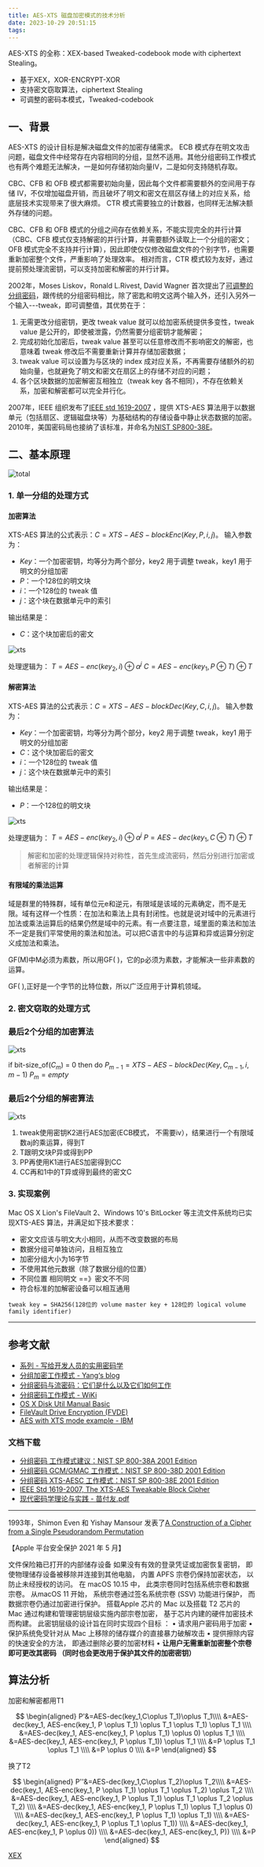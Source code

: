 ```yaml
---
title: AES-XTS 磁盘加密模式的技术分析
date: 2023-10-29 20:51:15
tags:
---
```



AES-XTS 的全称：XEX-based Tweaked-codebook mode with ciphertext Stealing。

- 基于XEX，XOR-ENCRYPT-XOR
- 支持密文窃取算法，ciphertext Stealing
- 可调整的密码本模式，Tweaked-codebook

## 一、背景

AES-XTS 的设计目标是解决磁盘文件的加密存储需求。
ECB 模式存在明文攻击问题，磁盘文件中经常存在内容相同的分组，显然不适用。其他分组密码工作模式也有两个难题无法解决，一是如何存储初始向量IV，二是如何支持随机存取。

CBC、CFB 和 OFB 模式都需要初始向量，因此每个文件都需要额外的空间用于存储 IV，不仅增加磁盘开销，而且破坏了明文和密文在扇区存储上的对应关系，给底层技术实现带来了很大麻烦。
CTR 模式需要独立的计数器，也同样无法解决额外存储的问题。

CBC、CFB 和 OFB 模式的分组之间存在依赖关系，不能实现完全的并行计算（CBC、CFB 模式仅支持解密的并行计算，并需要额外读取上一个分组的密文；OFB 模式完全不支持并行计算），因此即使仅仅修改磁盘文件的个别字节，也需要重新加密整个文件，严重影响了处理效率。
相对而言，CTR 模式较为友好，通过提前预处理流密钥，可以支持加密和解密的并行计算。

2002年，Moses Liskov，Ronald L.Rivest, David Wagner 首次提出了[可调整的分组密码](https://people.csail.mit.edu/rivest/pubs/LRW02.pdf)，跟传统的分组密码相比，除了密匙和明文这两个输入外，还引入另外一个输入---tweak，即可调整值，其优势在于：

1. 无需更改分组密钥，更改 tweak value 就可以给加密系统提供多变性，tweak value 是公开的，即使被泄露，仍然需要分组密钥才能解密；
2. 完成初始化加密后，tweak value 甚至可以任意修改而不影响密文的解密，也意味着 tweak 修改后不需要重新计算并存储加密数据；
3. tweak value 可以设置为与区块的 index 成对应关系，不再需要存储额外的初始向量，也就避免了明文和密文在扇区上的存储不对应的问题；
4. 各个区块数据的加密解密互相独立（tweak key 各不相同），不存在依赖关系，加密和解密都可以完全并行化。

2007年，IEEE 组织发布了[IEEE std 1619-2007](https://luca-giuzzi.unibs.it/corsi/Support/papers-cryptography/1619-2007-NIST-Submission.pdf) ，提供 XTS-AES 算法用于以数据单元（包括扇区、逻辑磁盘块等）为基础结构的存储设备中静止状态数据的加密。
2010年，美国密码局也接纳了该标准，并命名为[NIST SP800-38E](https://csrc.nist.gov/pubs/sp/800/38/e/final)。

## 二、基本原理

![total](XTS_mode_encryption.png)

### 1. 单一分组的处理方式

#### 加密算法

XTS-AES 算法的公式表示：$C = XTS-AES-blockEnc(Key, P, i, j)$。
输入参数为：

- $Key$：一个加密密钥，均等分为两个部分，key2 用于调整 tweak，key1 用于明文的分组加密
- $P$：一个128位的明文块
- $i$：一个128位的 tweak 值
- $j$：这个块在数据单元中的索引

输出结果是：

- $C$：这个块加密后的密文

![xts](enc.png)

处理逻辑为：
$T = AES-enc(key_2, i) \oplus \alpha^j$
$C = AES-enc(key_1, P \oplus T) \oplus T$

#### 解密算法

XTS-AES 算法的公式表示：$C = XTS-AES-blockDec(Key, C, i, j)$。
输入参数为：

- $Key$：一个加密密钥，均等分为两个部分，key2 用于调整 tweak，key1 用于明文的分组加密
- $C$：这个块加密后的密文
- $i$：一个128位的 tweak 值
- $j$：这个块在数据单元中的索引

输出结果是：

- $P$：一个128位的明文块

![xts](dec.png)

处理逻辑为：
$T = AES-enc(key_2, i) \oplus \alpha^j$
$P = AES-dec(key_1, C \oplus T) \oplus T$

> 解密和加密的处理逻辑保持对称性，首先生成流密码，然后分别进行加密或者解密的计算

#### 有限域的乘法运算

域是群里的特殊群，域有单位元e和逆元，有限域是该域的元素确定，而不是无限。域有这样一个性质：在加法和乘法上具有封闭性。也就是说对域中的元素进行加法或乘法运算后的结果仍然是域中的元素。有一点要注意，域里面的乘法和加法不一定是我们平常使用的乘法和加法。可以把C语言中的与运算和异或运算分别定义成加法和乘法。

GF(M)中M必须为素数，所以用GF( 
 )，它的p必须为素数，才能解决一些非素数的运算。

GF( 
 ),正好是一个字节的比特位数，所以广泛应用于计算机领域。


### 2. 密文窃取的处理方式



### 最后2个分组的加密算法

![xts](enc-last2.png)

if bit-size_of($C_m$) = 0 then do
    $P_{m-1} = XTS-AES-blockDec(Key,C_{m-1},i,m-1)$
    $P_m = empty$

### 最后2个分组的解密算法

![xts](dec-last2.png)

1. tweak使用密钥K2进行AES加密(ECB模式， 不需要iv），结果进行一个有限域数aj的乘运算，得到T
2. T跟明文块P异或得到PP
3. PP再使用K1进行AES加密得到CC
4. CC再和1中的T异或得到最终的密文C

### 3. 实现案例

Mac OS X Lion's FileVault 2、Windows 10's BitLocker 等主流文件系统均已实现XTS-AES 算法，并满足如下技术要求：

- 密⽂文应该与明⽂⼤小相同，从⽽不改变数据的布局
- 数据分组可单独访问，且相互独⽴
- 加密分组⼤小为16字节
- 不使⽤其他元数据（除了数据分组的位置）
- 不同位置 相同明⽂ ==》密⽂不不同
- 符合标准的加解密设备可以相互通⽤

`tweak key = SHA256(128位的 volume master key + 128位的 logical volume family identifier)`

---

## 参考文献

- [系列 - 写给开发人员的实用密码学](https://thiscute.world/posts/practical-cryptography-basics-1/)
- [分组加密工作模式 - Yang‘s blog](http://stuyang.com/blog/6fdd6732f56d/)
- [分组密码与流密码：它们是什么以及它们如何工作](https://www.asiaregister.com/zh/news/fen-zu-mi-ma-yu-liu-mi-ma-ta-men-shi-shen-me-yi-ji-ta-men-ru-he-gong-zuo-2453.htm)
- [分组密码工作模式 - WiKi](https://zh.m.wikipedia.org/zh-hans/%E5%88%86%E7%BB%84%E5%AF%86%E7%A0%81%E5%B7%A5%E4%BD%9C%E6%A8%A1%E5%BC%8F)
- [OS X Disk Util Manual Basic](https://zhuanlan.zhihu.com/p/20279484)
- [FileVault Drive Encryption (FVDE)](https://github.com/libyal/libfvde/blob/main/documentation/FileVault%20Drive%20Encryption%20(FVDE).asciidoc)
- [AES with XTS mode example - IBM](https://www.ibm.com/docs/en/linux-on-systems?topic=examples-aes-xts-mode-example)

### 文档下载

- [分组密码 工作模式建议：NIST SP 800-38A 2001 Edition](nistspecialpublication800-38a.pdf)
- [分组密码 GCM/GMAC 工作模式：NIST SP 800-38D 2001 Edition](nistspecialpublication800-38d.pdf)
- [分组密码 XTS-AESC 工作模式：NIST SP 800-38E 2001 Edition](nistspecialpublication800-38e.pdf)
- [IEEE Std 1619-2007, The XTS-AES Tweakable Block Cipher](1619-2007-NIST-Submission.pdf)
- [现代密码学理论与实践 - 苗付友.pdf](现代密码学理论与实践-苗付友.pdf)

---

1993年，Shimon Even 和 Yishay Mansour 发表了[A Construction of a Cipher from a Single Pseudorandom Permutation](https://link.springer.com/content/pdf/10.1007/s001459900025)

【Apple 平台安全保护    2021 年 5 月】

文件保险箱已打开的内部储存设备
如果没有有效的登录凭证或加密恢复密钥， 即使物理储存设备被移除并连接到其他电脑， 内置 APFS 宗卷仍保持加密状态， 以防止未经授权的访问。
在 macOS 10.15 中， 此类宗卷同时包括系统宗卷和数据宗卷。 
从macOS 11 开始， 系统宗卷通过签名系统宗卷 (SSV) 功能进行保护， 而数据宗卷仍通过加密进行保护。 
搭载Apple 芯片的 Mac 以及搭载 T2 芯片的 Mac 通过构建和管理密钥层级实施内部宗卷加密， 基于芯片内建的硬件加密技术而构建。 此密钥层级的设计旨在同时实现四个目标 ：
• 请求用户密码用于加密
• 保护系统免受针对从 Mac 上移除的储存媒介的直接暴力破解攻击
• 提供擦除内容的快速安全的方法， 即通过删除必要的加密材料
• **让用户无需重新加密整个宗卷即可更改其密码 （同时也会更改用于保护其文件的加密密钥）**

## 算法分析

加密和解密都用T1

$$
\begin{aligned}
    P'&=AES-dec(key_1,C\oplus T_1)\oplus T_1\\\\
    &=AES-dec(key_1, AES-enc(key_1, P \oplus T_1) \oplus T_1 \oplus T_1) \oplus T_1 \\\\
    &=AES-dec(key_1, AES-enc(key_1, P \oplus T_1) \oplus 0) \oplus T_1 \\\\
    &=AES-dec(key_1, AES-enc(key_1, P \oplus T_1)) \oplus T_1 \\\\
    &=P \oplus T_1 \oplus T_1 \\\\
    &=P \oplus 0 \\\\
    &=P
\end{aligned}
$$

换了T2

$$
\begin{aligned}
    P''&=AES-dec(key_1,C\oplus T_2)\oplus T_2\\\\
    &=AES-dec(key_1, AES-enc(key_1, P \oplus T_1) \oplus T_1 \oplus T_2) \oplus T_2 \\\\
    &=AES-dec(key_1, AES-enc(key_1, P \oplus T_1) \oplus T_1 \oplus T_2 \oplus T_2) \\\\
    &=AES-dec(key_1, AES-enc(key_1, P \oplus T_1) \oplus T_1 \oplus 0) \\\\
    &=AES-dec(key_1, AES-enc(key_1, P \oplus T_1) \oplus T_1) \\\\
    &=AES-dec(key_1, AES-enc(key_1, P \oplus T_1 \oplus T_1)) \\\\
    &=AES-dec(key_1, AES-enc(key_1, P \oplus 0)) \\\\
    &=AES-dec(key_1, AES-enc(key_1, P)) \\\\
    &=P
\end{aligned}
$$

[XEX](https://en.wikipedia.org/wiki/Xor%E2%80%93encrypt%E2%80%93xor)
